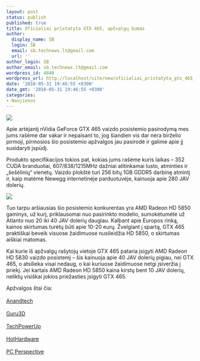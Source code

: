 ```yaml
---
layout: post
status: publish
published: true
title: Oficialiai pristatyta GTX 465, apžvalgų bumas
author:
  display_name: SB
  login: SB
  email: sb.technews.lt@gmail.com
  url: ''
author_login: SB
author_email: sb.technews.lt@gmail.com
wordpress_id: 4840
wordpress_url: http://localhost/site/new/oficialiai_pristatyta_gtx_465_apzvalgu_bumas/
date: '2010-05-31 19:46:55 +0300'
date_gmt: '2010-05-31 19:46:55 +0300'
categories:
- Naujienos
---
```

<div class="imgright"><img src="http://www.part.lt/img/953ef5e2622a14a7703d2210b9678f1a594.jpg"  /></div>
<p>Apie artėjantį nVidia GeForce GTX 465 vaizdo posistemio pasirodymą mes jums rašėme dar vakar ir nepaisant to, jog šiandien vis dar nėra birželio pirmoji, pirmosios šio posistemio apžvalgos jau pasirodė ir galime apie jį susidaryti įspūdį.</p>
<p>Produkto specifikacijos tokios pat, kokias jums rašėme kuris laikas – 352 CUDA branduoliai, 607/838/1215MHz dažniai atitinkamai lusto, atminties ir „šešėlinių“ vienetų. Vaizdo plokštė turi 256 bitų 1GB GDDR5 darbinę atmintį ir, kaip matėme Newegg internetinėje parduotuvėje, kainuoja apie 280 JAV dolerių.</p>
<p><img src="http://www.part.lt/img/ce6a31d69222cfd4b5364bc69c093d8f134.png" /></p>
<p>Tuo tarpu aršiausias šio posistemio konkurentas yra AMD Radeon HD 5850 gaminys, už kurį, priklausomai nuo pasirinkto modelio, sumokėtumėte už Atlanto nuo 20 iki 40 JAV dolerių daugiau. Kalbant apie Europos rinką, kainos skirtumas turėtų būti apie 10-20 eurų. Žvelgiant į spartą, GTX 465 praktiškai beveik visuose žaidimuose nusileidžia HD 5850, o skirtumas aiškiai matomas.</p>
<p>Kai kurie iš apžvalgų rašytojų vietoje GTX 465 pataria įsigyti AMD Radeon HD 5830 vaizdo posistemį – šis kainuoja apie 40 JAV dolerių pigiau, nei GTX 465, o atsilieka visai nedaug, o kai kuriuose žaidimuose netgi įsiveržia į priekį. Jei kartais AMD Radeon HD 5850 kaina kirstų bent 10 JAV dolerių, neliktų visiškai jokios priežasties įsigyti GTX 465.</p>
<p>Apžvalgos štai čia:<br />
<br /><a class="ns" href="http://www.anandtech.com/show/3745/nvidias-geforce-gtx-465">Anandtech</a><br />
<br /><a class="ns" href="http://www.guru3d.com/article/geforce-gtx-465-sli-review/">Guru3D</a><br />
<br /><a class="ns" href="http://www.techpowerup.com/reviews/Zotac/GeForce_GTX_465/1.html">TechPowerUp</a><br />
<br /><a class="ns" href="http://hothardware.com/Articles/NVIDIA-GeForce-GTX-465-Debut-EVGA-Zotac/?page=1">HotHardware</a><br />
<br /><a class="ns" href="http://www.pcper.com/article.php?aid=928&type=expert&pid=1">PC Perspective</a><br /></p>
